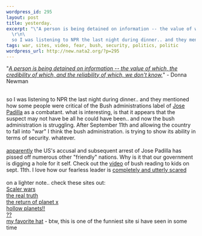 ```yaml
--- 
wordpress_id: 295
layout: post
title: yesterday.
excerpt: "\"A person is being detained on information -- the value of which, the credibility of which, and the reliability of which, we don't know,\" - Donna Newman\r\n\
  \r\n\
  so I was listening to NPR the last night during dinner.. and they mentioned how some people were critical of the Bush administrations label of "
tags: war, sites, video, fear, bush, security, politics, politic
wordpress_url: http://new.nata2.org/?p=295
---
```

"<a href="http://www.cnn.com/2002/LAW/06/11/padilla.court/index.html"><i>A person is being detained on information -- the value of which, the credibility of which, and the reliability of which, we don't know,</i></a>" - Donna Newman<br/><br/>

so I was listening to NPR the last night during dinner.. and they mentioned how some people were critical of the Bush administrations label of <a href="http://www.cnn.com/2002/US/06/12/dirty.bomb.suspect/index.html">Jose Padilla</a> as a combatant. what is interesting, is that it appears that the suspect may not have be all he could have been.. and now the bush administration is struggling. After September 11th and allowing the country to fall into "war" I think the bush administration. is trying to show its ability in terms of security. whatever. <br/><br/><a href="http://news.independent.co.uk/world/americas/story.jsp?story=304437">apparently</a> the US's accusal and subsequent  arrest of Jose Padilla has pissed off numerous other "friendly" nations. Why is it that our government is digging a hole for it self. Check out the <a href="http://rense.com/general25/finalde.htm">video</a> of bush reading to kids on sept. 11th. I love how our fearless leader is <a href="http://www.cnn.com/2002/ALLPOLITICS/06/12/bush.terror/index.html">completely and utterly scared</a><br/><br/>on a lighter note.. check these sites out:<br/><a href="http://www.prahlad.org/pub/bearden/scalar_wars.htm">Scaler wars</a><br/><a href="http://www.thisistherealtruth.net/">the real truth</a><br/><a href="http://xfacts.com/x.htm">the return of planet x</a><br/><a href="http://www.hollowplanets.com/">hollow planets!!</a><br/><a href="http://www.soulinvitation.com/enki/">??</a><br/><a href="http://zapatopi.net/afdb.html">my favorite hat</a> - btw, this is one of the funniest site si have seen in some time
